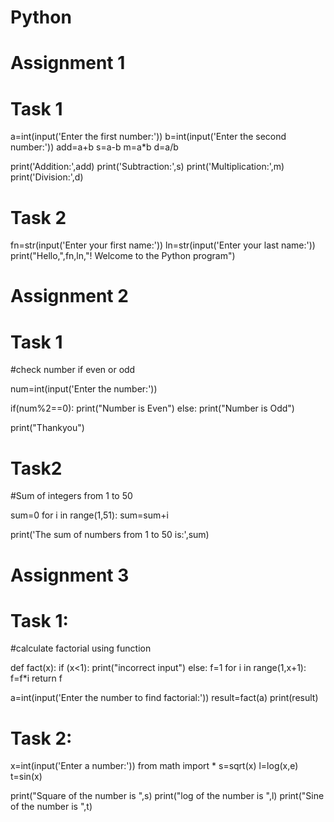 # Python
# Assignment 1
# Task 1
a=int(input('Enter the first number:'))
b=int(input('Enter the second number:'))
add=a+b
s=a-b
m=a*b
d=a/b

print('Addition:',add)
print('Subtraction:',s)
print('Multiplication:',m)
print('Division:',d)

# Task 2
fn=str(input('Enter your first name:'))
ln=str(input('Enter your last name:'))
print("Hello,",fn,ln,"! Welcome to the Python program")


# Assignment 2

# Task 1
#check number if even or odd

num=int(input('Enter the number:'))

if(num%2==0):
    print("Number is Even")
else:
    print("Number is Odd")

print("Thankyou")

# Task2
#Sum of integers from 1 to 50

sum=0
for i in range(1,51):
    sum=sum+i

print('The sum of numbers from 1 to 50 is:',sum)

# Assignment 3

# Task 1:
#calculate factorial using function

def fact(x):
    if (x<1):
        print("incorrect input")
    else:
        f=1
        for i in range(1,x+1):
            f=f*i
        return f

a=int(input('Enter the number to find factorial:'))
result=fact(a)
print(result)

# Task 2:

x=int(input('Enter a number:'))
from math import *
s=sqrt(x)
l=log(x,e)
t=sin(x)

print("Square of the number is ",s)
print("log of the number is ",l)
print("Sine of the number is ",t)
